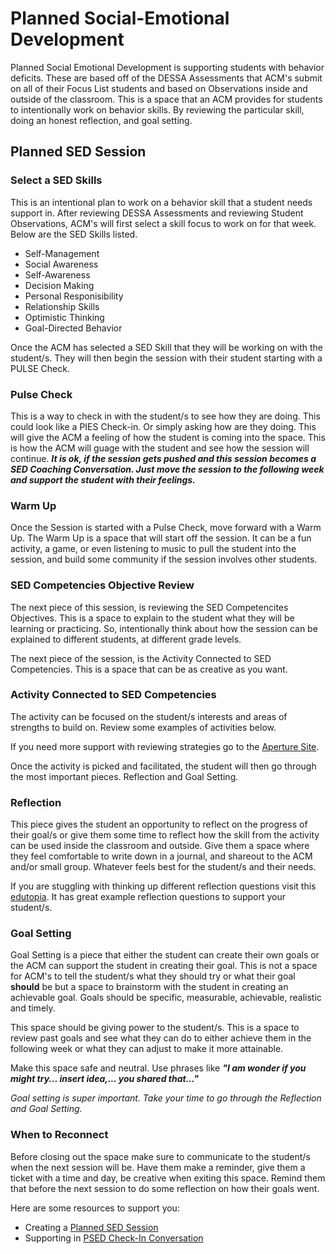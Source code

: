 # Planned Social-Emotional Development

Planned Social Emotional Development is supporting students with behavior deficits. These are based off of the DESSA Assessments that ACM's submit on all of their Focus List students and based on Observations inside and outside of the classroom. This is a space that an ACM provides for students to intentionally work on behavior skills. By reviewing the particular skill, doing an honest reflection, and goal setting. 

## Planned SED Session

### Select a SED Skills

This is an intentional plan to work on a behavior skill that a student needs support in. After reviewing DESSA Assessments and reviewing Student Observations, ACM's will first select a skill focus to work on for that week. Below are the SED Skills listed.

- Self-Management
- Social Awareness
- Self-Awareness
- Decision Making
- Personal Responisibility
- Relationship Skills
- Optimistic Thinking
- Goal-Directed Behavior

Once the ACM has selected a SED Skill that they will be working on with the student/s. They will then begin the session with their student starting with a PULSE Check.

### Pulse Check

This is a way to check in with the student/s to see how they are doing. This could look like a PIES Check-in. Or simply asking how are they doing. This will give the ACM a feeling of how the student is coming into the space. This is how the ACM will guage with the student and see how the session will continue. ***It is ok, if the session gets pushed and this session becomes a SED Coaching Conversation. Just move the session to the following week and support the student with their feelings.***

### Warm Up

Once the Session is started with a Pulse Check, move forward with a Warm Up. The Warm Up is a space that will start off the session. It can be a fun activity, a game, or even listening to music to pull the student into the session, and build some community if the session involves other students.

### SED Competencies Objective Review

The next piece of this session, is reviewing the SED Competencites Objectives. This is a space to explain to the student what they will be learning or practicing. So, intentionally think about how the session can be explained to different students, at different grade levels.

The next piece of the session, is the Activity Connected to SED Competencies. This is a space that can be as creative as you want.

### Activity Connected to SED Competencies

The activity can be focused on the student/s interests and areas of strengths to build on. Review some examples of activities below. 

If you need more support with reviewing strategies go to the [Aperture Site](https://sel.datalinkevo.com/#/strategies/resources).

Once the activity is picked and facilitated, the student will then go through the most important pieces. Reflection and Goal Setting.

### Reflection

This piece gives the student an opportunity to reflect on the progress of their goal/s or give them some time to reflect how the skill from the activity can be used inside the classroom and outside. Give them a space where they feel comfortable to write down in a journal, and shareout to the ACM and/or small group. Whatever feels best for the student/s and their needs.

If you are stuggling with thinking up different reflection questions visit this [edutopia](https://www.edutopia.org/sites/default/files/resources/edutopia-stw-replicatingpbl-21stcacad-reflection-questions.pdf). It has great example reflection questions to support your student/s.

### Goal Setting

Goal Setting is a piece that either the student can create their own goals or the ACM can support the student in creating their goal. This is not a space for ACM's to tell the student/s what they should try or what their goal **should** be but a space to brainstorm with the student in creating an achievable goal. Goals should be specific, measurable, achievable, realistic and timely.

This space should be giving power to the student/s. This is a space to review past goals and see what they can do to either achieve them in the following week or what they can adjust to make it more attainable. 

Make this space safe and neutral. Use phrases like ***"I am wonder if you might try... insert idea,... you shared that..."*** 

*Goal setting is super important. Take your time to go through the Reflection and Goal Setting.* 

### When to Reconnect

Before closing out the space make sure to communicate to the student/s when the next session will be. Have them make a reminder, give them a ticket with a time and day, be creative when exiting this space. Remind them that before the next session to do some reflection on how their goals went.



Here are some resources to support you:
- Creating a [Planned SED Session](https://cityyear.sharepoint.com/:w:/s/LAX-Staff2/ETuzryKk9ihEsBuxwQ29GisBJSF744ANNt9dX4PqEz7Hvw?e=5Kx7jO&CID=b87c4e0f-81e1-399d-5458-7fd33c821eb1)
- Supporting in [PSED Check-In Conversation](https://cityyear.sharepoint.com/:w:/s/LAX-Staff2/Ebuctr-OPBZGqv0BEToEMGsB9TGwiXg7F3AHfhbY8nVwGA?e=KjKole&CID=c055cbbf-396a-0ca2-58ec-f8705576b1ad)

